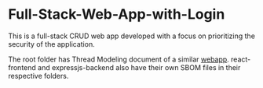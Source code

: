 # Full-Stack-Web-App-with-Login

This is a full-stack CRUD web app developed with a focus on prioritizing the security of the application.


The root folder has Thread Modeling document of a similar [webapp](https://github.com/artiwari07/csc424_app). react-frontend and expressjs-backend also have their own SBOM files in their respective folders.